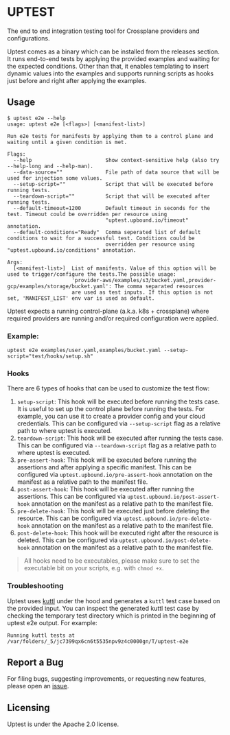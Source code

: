 # UPTEST

The end to end integration testing tool for Crossplane providers and configurations.

Uptest comes as a binary which can be installed from the releases section. It runs end-to-end tests
by applying the provided examples and waiting for the expected conditions. Other than that, it enables templating to
insert dynamic values into the examples and supports running scripts as hooks just before and right after applying
the examples.

## Usage

```shell
$ uptest e2e --help
usage: uptest e2e [<flags>] [<manifest-list>]

Run e2e tests for manifests by applying them to a control plane and waiting until a given condition is met.

Flags:
  --help                        Show context-sensitive help (also try --help-long and --help-man).
  --data-source=""              File path of data source that will be used for injection some values.
  --setup-script=""             Script that will be executed before running tests.
  --teardown-script=""          Script that will be executed after running tests.
  --default-timeout=1200        Default timeout in seconds for the test. Timeout could be overridden per resource using
                                "uptest.upbound.io/timeout" annotation.
  --default-conditions="Ready"  Comma seperated list of default conditions to wait for a successful test. Conditions could be
                                overridden per resource using "uptest.upbound.io/conditions" annotation.

Args:
  [<manifest-list>]  List of manifests. Value of this option will be used to trigger/configure the tests.The possible usage:
                     'provider-aws/examples/s3/bucket.yaml,provider-gcp/examples/storage/bucket.yaml': The comma separated resources
                     are used as test inputs. If this option is not set, 'MANIFEST_LIST' env var is used as default.
```

Uptest expects a running control-plane (a.k.a. k8s + crossplane) where required providers are running and/or required
configuration were applied.

### Example: 

```shell
uptest e2e examples/user.yaml,examples/bucket.yaml --setup-script="test/hooks/setup.sh"
```

### Hooks

There are 6 types of hooks that can be used to customize the test flow:

1. `setup-script`: This hook will be executed before running the tests case. It is useful to set up the control plane
   before running the tests. For example, you can use it to create a provider config and your cloud credentials. This
   can be configured via `--setup-script` flag as a relative path to where uptest is executed.
2. `teardown-script`: This hook will be executed after running the tests case. This can be configured via
   `--teardown-script` flag as a relative path to where uptest is executed.
3. `pre-assert-hook`: This hook will be executed before running the assertions and after applying a specific manifest.
    This can be configured via `uptest.upbound.io/pre-assert-hook` annotation on the manifest as a relative path to the
    manifest file.
4. `post-assert-hook`: This hook will be executed after running the assertions. This can be configured via 
    `uptest.upbound.io/post-assert-hook` annotation on the manifest as a relative path to the manifest file.
5. `pre-delete-hook`: This hook will be executed just before deleting the resource. This can be configured via 
    `uptest.upbound.io/pre-delete-hook` annotation on the manifest as a relative path to the manifest file.
6. `post-delete-hook`: This hook will be executed right after the resource is deleted. This can be configured via
   `uptest.upbound.io/post-delete-hook` annotation on the manifest as a relative path to the manifest file.

> All hooks need to be executables, please make sure to set the executable bit on your scripts, e.g. with `chmod +x`.

### Troubleshooting

Uptest uses [kuttl](https://kuttl.dev/) under the hood and generates a `kuttl` test case based on the provided input.
You can inspect the generated kuttl test case by checking the temporary test directory which is printed in the beginning
of uptest e2e output. For example:

```shell
Running kuttl tests at /var/folders/_5/jc7399qx6cn6t5535npv9z4c0000gn/T/uptest-e2e
```

## Report a Bug

For filing bugs, suggesting improvements, or requesting new features, please
open an [issue](https://github.com/upbound/uptest/issues).

## Licensing

Uptest is under the Apache 2.0 license.
